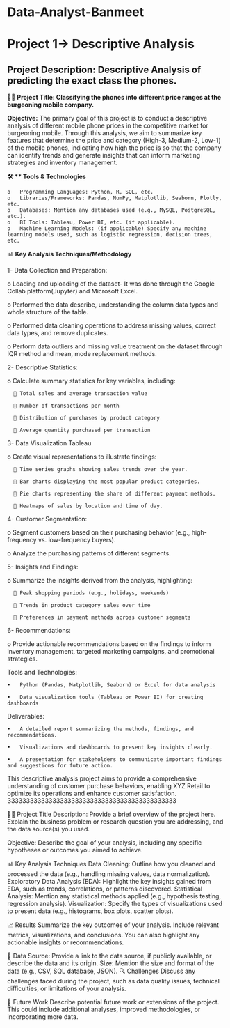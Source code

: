 # Data-Analyst-Banmeet

# Project 1-> Descriptive Analysis 

## **Project Description**: Descriptive Analysis of predicting the exact class the phones.

🧑‍💻 **Project Title: Classifying the phones into different price ranges at the burgeoning mobile company.**


**Objective:**
The primary goal of this project is to conduct a descriptive analysis of different mobile phone prices in the competitive market for burgeoning mobile. Through this analysis, we aim to summarize key features that determine the price and category (High-3, Medium-2, Low-1) of the mobile phones, indicating how high the price is so that the company can identify trends and generate insights that can inform marketing strategies and inventory management.

**🛠 ** Tools & Technologies**

    o	Programming Languages: Python, R, SQL, etc.
    o	Libraries/Frameworks: Pandas, NumPy, Matplotlib, Seaborn, Plotly, etc.
    o	Databases: Mention any databases used (e.g., MySQL, PostgreSQL, etc.).
    o	BI Tools: Tableau, Power BI, etc. (if applicable).
    o	Machine Learning Models: (if applicable) Specify any machine learning models used, such as logistic regression, decision trees, etc.

📊 **Key Analysis Techniques/Methodology**

1-	Data Collection and Preparation:

   o	Loading and uploading of the dataset- It was done through the Google Collab platform(Jupyter) and Microsoft Excel.

   o	Performed the data describe, understanding  the column data types and whole structure of the table.

   o	Performed data cleaning operations to address missing values, correct data types, and remove duplicates.

   o	Perform data outliers and missing value treatment on the dataset through IQR method and mean, mode replacement methods.



2-	Descriptive Statistics:

  o	Calculate summary statistics for key variables, including:

      	Total sales and average transaction value

      	Number of transactions per month

      	Distribution of purchases by product category

      	Average quantity purchased per transaction


3-	Data Visualization Tableau

  o	Create visual representations to illustrate findings:

      	Time series graphs showing sales trends over the year.

      	Bar charts displaying the most popular product categories.

      	Pie charts representing the share of different payment methods.

      	Heatmaps of sales by location and time of day.

      



4-	Customer Segmentation:

  o	Segment customers based on their purchasing behavior (e.g., high-frequency vs. low-frequency buyers).

  o	Analyze the purchasing patterns of different segments.


5-	Insights and Findings:

  o	Summarize the insights derived from the analysis, highlighting:

      	Peak shopping periods (e.g., holidays, weekends)

      	Trends in product category sales over time

      	Preferences in payment methods across customer segments


6-	Recommendations:

  o	Provide actionable recommendations based on the findings to inform inventory management, targeted marketing campaigns, and promotional strategies.

Tools and Technologies:

    •	Python (Pandas, Matplotlib, Seaborn) or Excel for data analysis

    •	Data visualization tools (Tableau or Power BI) for creating dashboards

Deliverables:

    •	A detailed report summarizing the methods, findings, and recommendations.

    •	Visualizations and dashboards to present key insights clearly.

    •	A presentation for stakeholders to communicate important findings and suggestions for future action.

This descriptive analysis project aims to provide a comprehensive understanding of customer purchase behaviors, enabling XYZ Retail to optimize its operations and enhance customer satisfaction.
333333333333333333333333333333333333333333333

🧑‍💻 Project Title
Description:
Provide a brief overview of the project here. Explain the business problem or research question you are addressing, and the data source(s) you used.

Objective:
Describe the goal of your analysis, including any specific hypotheses or outcomes you aimed to achieve.

📊 Key Analysis Techniques
Data Cleaning: Outline how you cleaned and processed the data (e.g., handling missing values, data normalization).
Exploratory Data Analysis (EDA): Highlight the key insights gained from EDA, such as trends, correlations, or patterns discovered.
Statistical Analysis: Mention any statistical methods applied (e.g., hypothesis testing, regression analysis).
Visualization: Specify the types of visualizations used to present data (e.g., histograms, box plots, scatter plots).


📈 Results
Summarize the key outcomes of your analysis. Include relevant metrics, visualizations, and conclusions. You can also highlight any actionable insights or recommendations.

📂 Data
Source: Provide a link to the data source, if publicly available, or describe the data and its origin.
Size: Mention the size and format of the data (e.g., CSV, SQL database, JSON).
🔍 Challenges
Discuss any challenges faced during the project, such as data quality issues, technical difficulties, or limitations of your analysis.

🚀 Future Work
Describe potential future work or extensions of the project. This could include additional analyses, improved methodologies, or incorporating more data.



